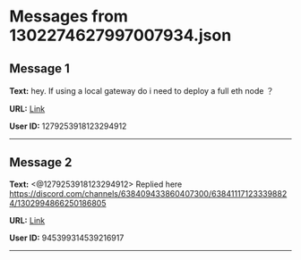# Messages from 1302274627997007934.json

## Message 1

**Text:** hey. If using a local gateway do i need to deploy a full eth node ？

**URL:** [Link](https://discord.com/channels/638409433860407300/638409433860407302/1302274627997007934)

**User ID:** 1279253918123294912

---

## Message 2

**Text:** <@1279253918123294912> Replied here https://discord.com/channels/638409433860407300/638411171233398824/1302994866250186805

**URL:** [Link](https://discord.com/channels/638409433860407300/638409433860407302/1302997851651178496)

**User ID:** 945399314539216917

---

